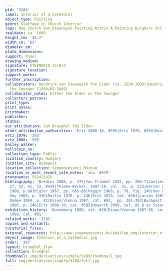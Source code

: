 ```yaml
---
pid: '3289'
label: Interior of a Cathedral
object_type: Painting
genre: Staffage in Church Interior
tags: Dog Church Van_Steenwyck Painting_Within_A_Painting Burghers Children Interior_Scene
realdate: ca. 1609
height_cm: '45.2'
width_cm: '63'
diameter_cm: 
plate_dimensions: 
support: Panel
drawing_medium: 
signature: STEENWYCK 15(8)3
signature_location: 
support_marks: 
further_inscription: 
collaborators: Hendrick van Steenwyck the Elder (ca. 1550-1603)|Hendrick van Steenwyck
  the Younger (1580/82-1649)
collaborator_notes: Either the Elder or the Younger
collectors_patrons: 
print_type: 
print_notes: 
printmaker: 
publisher: 
states: 
our_attribution: Jan Brueghel the Elder
other_attribution_authorities: 'Ertz 2008-10, #595|Ertz 1979, #203|Honig database'
ertz_1979: '203'
ertz_2008: '595'
bailey_walker: 
hollstein_no: 
collection_type: Public
location_country: Hungary
location_city: Budapest
location_collection: Szépmüvészeti Múzeum
location_or_most_recent_sale_notes: 'inv. #579'
provenance: 5424|5425
bibliography: 'Bredius 1880, p. 375|Von Frimmel 1892, pp. 206-7|Jantzen 1910, pp.
  27, 33, 41, 33, #429|Thieme-Becker, 1907-50, vol. 31, p. 523|Gerson and ter Kuile
  1960, p.68|Pigler 1967, pp. 665-66|Faggin 1968, p. 78, fig. 240|Van der Osten &
  Vey 1969, p. 336|Martin 1970, p. 246|Ertz 1979, cat. #203|Larsen 1985, p. 70|Van
  Damme 1994, p. 42|Essen/Vienna 1997, cat. #92,  pp. 301-303|Budapest 2000, p. 160|Ambrosiana
  2006, p. 246|Ertz 2008-10, cat. #595|Howarth 2009, cat. #I.8 as Steenwyck the Elder'
exhibition_history: 'Nuremberg 1986, cat. #28|Essen/Vienna 1997-98, cat. #92|Antwerp
  1998, cat. #91'
related_works: '3291'
copies_and_variants: 
curatorial_files: 
external_resources: http://www.szepmuveszeti.hu/adatlap_eng/interior_of_the_antwerp_cathedral_8898
object_image: Interior_of_a_Cathedral.jpg
order: '367'
layout: brueghel_item
collection: brueghel
thumbnail: img/derivatives/simple/3289/thumbnail.jpg
full: img/derivatives/simple/3289/full.jpg
---
```

